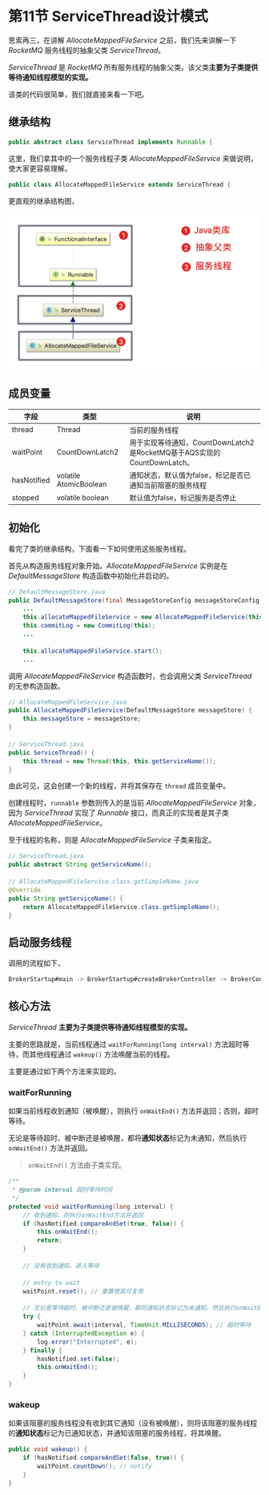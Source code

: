 # 第11节 ServiceThread设计模式

思索再三，在讲解 *AllocateMappedFileService* 之前，我们先来讲解一下 *RocketMQ* 服务线程的抽象父类 *ServiceThread*。

*ServiceThread* 是 *RocketMQ* 所有服务线程的抽象父类。该父类**主要为子类提供等待通知线程模型的实现。**

该类的代码很简单，我们就直接来看一下吧。

## 继承结构

```java
public abstract class ServiceThread implements Runnable {
```

这里，我们拿其中的一个服务线程子类 *AllocateMappedFileService* 来做说明，使大家更容易理解。

```java
public class AllocateMappedFileService extends ServiceThread {
```

更直观的继承结构图，

![-w567](media/15451937616053/15452756897768.jpg)

## 成员变量


| 字段 | 类型 | 说明 |
| --- | --- | --- |
| thread | Thread | 当前的服务线程 |
| waitPoint  | CountDownLatch2  | 用于实现等待通知，CountDownLatch2是RocketMQ基于AQS实现的CountDownLatch。  |
| hasNotified  | volatile AtomicBoolean | 通知状态，默认值为false，标记是否已通知当前阻塞的服务线程  |
| stopped  | volatile boolean  | 默认值为false，标记服务是否停止  |

## 初始化

看完了类的继承结构，下面看一下如何使用这些服务线程。

首先从构造服务线程对象开始。*AllocateMappedFileService* 实例是在 *DefaultMessageStore* 构造函数中初始化并启动的。

```java
// DefaultMessageStore.java
public DefaultMessageStore(final MessageStoreConfig messageStoreConfig, final BrokerStatsManager brokerStatsManager,
    ...
    this.allocateMappedFileService = new AllocateMappedFileService(this);
    this.commitLog = new CommitLog(this);
    ...

    this.allocateMappedFileService.start();
    ...
```

调用 *AllocateMappedFileService* 构造函数时，也会调用父类 *ServiceThread* 的无参构造函数。

```java
// AllocateMappedFileService.java
public AllocateMappedFileService(DefaultMessageStore messageStore) {
    this.messageStore = messageStore;
}

// ServiceThread.java
public ServiceThread() {
    this.thread = new Thread(this, this.getServiceName());
}
```

由此可见，这会创建一个新的线程，并将其保存在 `thread` 成员变量中。

创建线程时，`runnable` 参数则传入的是当前 *AllocateMappedFileService* 对象，因为 *ServiceThread* 实现了 *Runnable* 接口，而真正的实现者是其子类 *AllocateMappedFileService*。

至于线程的名称，则是 *AllocateMappedFileService* 子类来指定。

```java
// ServiceThread.java
public abstract String getServiceName();

// AllocateMappedFileService.class.getSimpleName.java
@Override
public String getServiceName() {
    return AllocateMappedFileService.class.getSimpleName();
}
```

## 启动服务线程

调用的流程如下，

```java
BrokerStartup#main -> BrokerStartup#createBrokerController -> BrokerController#initialize -> new DefaultMessageStore -> AllocateMappedFileService#start -> Thread#start
```

## 核心方法

*ServiceThread* **主要为子类提供等待通知线程模型的实现。**

主要的思路就是，当前线程通过 `waitForRunning(long interval)` 方法超时等待，而其他线程通过 `wakeup()` 方法唤醒当前的线程。

主要是通过如下两个方法来实现的。

### waitForRunning

如果当前线程收到通知（被唤醒），则执行 `onWaitEnd()` 方法并返回；否则，超时等待。

无论是等待超时、被中断还是被唤醒，都将**通知状态**标记为未通知，然后执行 `onWaitEnd()` 方法并返回。

> `onWaitEnd()` 方法由子类实现。

```java
/**
 * @param interval 超时等待时间
 */
protected void waitForRunning(long interval) {
    // 收到通知，则执行onWaitEnd方法并返回
    if (hasNotified.compareAndSet(true, false)) {
        this.onWaitEnd();
        return;
    }

    // 没有收到通知，进入等待

    // entry to wait
    waitPoint.reset(); // 重置使其可复用

    // 无论是等待超时、被中断还是被唤醒，都将通知状态标记为未通知，然后执行onWaitEnd方法并返回。
    try {
        waitPoint.await(interval, TimeUnit.MILLISECONDS); // 超时等待
    } catch (InterruptedException e) {
        log.error("Interrupted", e);
    } finally {
        hasNotified.set(false);
        this.onWaitEnd();
    }
}
```

### wakeup

如果该阻塞的服务线程没有收到其它通知（没有被唤醒），则将该阻塞的服务线程的**通知状态**标记为已通知状态，并通知该阻塞的服务线程，将其唤醒。

```java
public void wakeup() {
    if (hasNotified.compareAndSet(false, true)) {
        waitPoint.countDown(); // notify
    }
}
```
